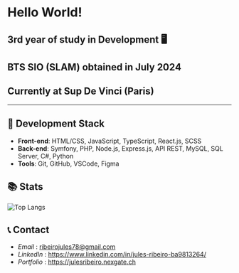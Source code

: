# **Hello World!**
## 3rd year of study in Development 🖥️
## BTS SIO (SLAM) obtained in July 2024
## Currently at Sup De Vinci (Paris)

---


## 🔧 Development Stack

- **Front-end**: HTML/CSS, JavaScript, TypeScript, React.js, SCSS
- **Back-end**: Symfony, PHP, Node.js, Express.js, API REST, MySQL, SQL Server, C#, Python
- **Tools**: Git, GitHub, VSCode, Figma

## 📚 Stats

![Top Langs](https://github-readme-stats.vercel.app/api/top-langs/?username=Jules542&layout=compact&theme=default)

## 📞 Contact

- *Email* : ribeirojules78@gmail.com
- *LinkedIn* : https://www.linkedin.com/in/jules-ribeiro-ba9813264/
- *Portfolio* : https://julesribeiro.nexgate.ch
